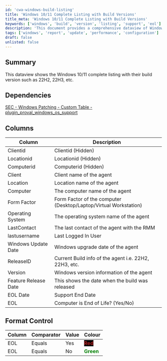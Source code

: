 ```yaml
---
id: 'cwa-windows-build-listing'
title: 'Windows 10/11 Complete Listing with Build Versions'
title_meta: 'Windows 10/11 Complete Listing with Build Versions'
keywords: ['windows', 'build', 'version', 'listing', 'support', 'eol']
description: 'This document provides a comprehensive dataview of Windows 10 and 11 systems, detailing their build versions such as 22H2 and 22H3. It includes essential information about each computer, including client details, operating system, last contact, and end-of-life status.'
tags: ['windows', 'report', 'update', 'performance', 'configuration']
draft: false
unlisted: false
---
```

## Summary

This dataview shows the Windows 10/11 complete listing with their build version such as 22H2, 22H3, etc.

## Dependencies

[SEC - Windows Patching - Custom Table - plugin_proval_windows_os_support](https://proval.itglue.com/DOC-5078775-7780690)

## Columns

| Column            | Description                                       |
|-------------------|---------------------------------------------------|
| Clientid          | Clientid (Hidden)                                |
| Locationid        | Locationid (Hidden)                              |
| Computerid        | Computerid (Hidden)                              |
| Client            | Client name of the agent                         |
| Location          | Location name of the agent                       |
| Computer          | The computer name of the agent                   |
| Form Factor       | Form Factor of the computer (Desktop/Laptop/Virtual Workstation) |
| Operating System   | The operating system name of the agent           |
| LastContact       | The last contact of the agent with the RMM      |
| lastusername      | Last Logged In User                              |
| Windows Update Date | Windows upgrade date of the agent                |
| ReleaseID        | Current Build info of the agent i.e. 22H2, 22H3, etc. |
| Version           | Windows version information of the agent         |
| Feature Release Date | This shows the date when the build was released |
| EOL Date          | Support End Date                                 |
| EOL               | Computer is End of Life? (Yes/No)               |

## Format Control

| Column | Comparator | Value | Colour |
|--------|------------|-------|--------|
| EOL    | Equals     | Yes   | **<span style="color: rgb(178, 34, 34);"><span style="background-color: rgb(0, 0, 0);">Red</span></span>** |
| EOL    | Equals     | No    | **<span style="color: rgb(0, 128, 0);">Green</span>** |


